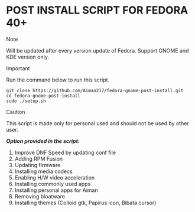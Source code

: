 POST INSTALL SCRIPT FOR FEDORA 40+
===========================
> [!NOTE] 
> Will be updated after every version update of Fedora. Support GNOME and KDE version only.

> [!IMPORTANT]
> Run the command below to run this script.
>
> ```
> git clone https://github.com/Aiman217/fedora-gnome-post-install.git
> cd fedora-gnome-post-install
> sudo ./setup.sh
> ```

> [!CAUTION]
> This script is made only for personal used and should not be used by other user.

***Option provided in the script:***
1. Improve DNF Speed by updating conf file
2. Adding RPM Fusion
3. Updating firmware
4. Installing media codecs
5. Enabling H/W video acceleration
6. Installing commonly used apps
7. Installing personal apps for Aiman
8. Removing bloatware
9. Installing themes (Colloid gtk, Papirus icon, Bibata cursor)
